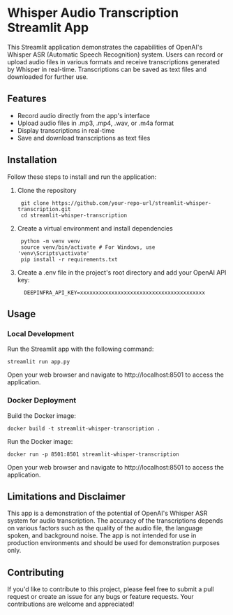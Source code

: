# Whisper Audio Transcription Streamlit App

This Streamlit application demonstrates the capabilities of OpenAI's Whisper ASR (Automatic Speech Recognition) system.
Users can record or upload audio files in various formats and receive transcriptions generated by Whisper in real-time.
Transcriptions can be saved as text files and downloaded for further use.

## Features
* Record audio directly from the app's interface 
* Upload audio files in .mp3, .mp4, .wav, or .m4a format 
* Display transcriptions in real-time 
* Save and download transcriptions as text files

## Installation

Follow these steps to install and run the application:

1. Clone the repository

        git clone https://github.com/your-repo-url/streamlit-whisper-transcription.git
        cd streamlit-whisper-transcription

2. Create a virtual environment and install dependencies

        python -m venv venv
        source venv/bin/activate # For Windows, use 'venv\Scripts\activate'
        pip install -r requirements.txt

3. Create a .env file in the project's root directory and add your OpenAI API key:

         DEEPINFRA_API_KEY=xxxxxxxxxxxxxxxxxxxxxxxxxxxxxxxxxxxxxxxx

## Usage
### Local Development

Run the Streamlit app with the following command:

    streamlit run app.py

Open your web browser and navigate to http://localhost:8501 to access the application.

### Docker Deployment

Build the Docker image:

    docker build -t streamlit-whisper-transcription .

Run the Docker image:

    docker run -p 8501:8501 streamlit-whisper-transcription

Open your web browser and navigate to http://localhost:8501 to access the application.

## Limitations and Disclaimer

This app is a demonstration of the potential of OpenAI's Whisper ASR system for audio transcription. The accuracy of the
transcriptions depends on various factors such as the quality of the audio file, the language spoken, and background
noise. The app is not intended for use in production environments and should be used for demonstration purposes only.

## Contributing

If you'd like to contribute to this project, please feel free to submit a pull request or create an issue for any bugs
or feature requests. Your contributions are welcome and appreciated!
